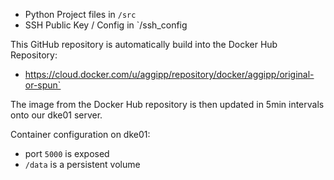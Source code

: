 * Python Project files in `/src`
* SSH Public Key / Config in `/ssh_config

This GitHub repository is automatically build into the Docker Hub Repository:
* https://cloud.docker.com/u/aggipp/repository/docker/aggipp/original-or-spun`

The image from the Docker Hub repository is then updated in 5min intervals onto our dke01 server.

Container configuration on dke01:
* port `5000` is exposed
* `/data` is a persistent volume
